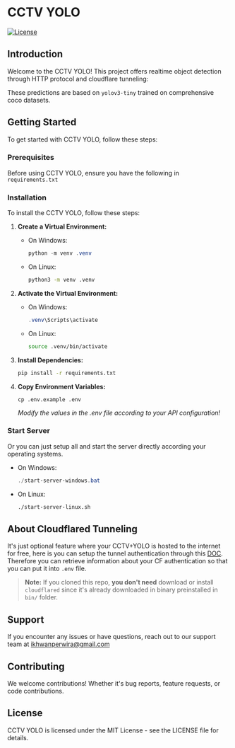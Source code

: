 # CCTV YOLO

[![License](https://img.shields.io/badge/license-MIT-green.svg)](https://opensource.org/licenses/MIT)

## Introduction

Welcome to the CCTV YOLO! This project offers realtime object detection through HTTP protocol and cloudflare tunneling:

These predictions are based on `yolov3-tiny` trained on comprehensive coco datasets.

## Getting Started

To get started with CCTV YOLO, follow these steps:

### Prerequisites

Before using CCTV YOLO, ensure you have the following in `requirements.txt`

### Installation

To install the CCTV YOLO, follow these steps:

1. **Create a Virtual Environment:**

    * On Windows:
      ```powershell
      python -m venv .venv
      ```
    * On Linux:
      ```bash
      python3 -m venv .venv
      ```

2. **Activate the Virtual Environment:**
    * On Windows:
      ```powershell
      .venv\Scripts\activate
      ```
    * On Linux:
      ```bash
      source .venv/bin/activate
      ```
3. **Install Dependencies:**
    ```bash
    pip install -r requirements.txt
    ```

4. **Copy Environment Variables:**
    ```
    cp .env.example .env
    ```
    *Modify the values in the .env file according to your API configuration!*

### Start Server
Or you can just setup all and start the server directly according your operating systems.

  * On Windows:
    ```powershell
    ./start-server-windows.bat
    ```
  * On Linux:
    ```bash
    ./start-server-linux.sh
    ```

## About Cloudflared Tunneling
It's just optional feature where your CCTV+YOLO is hosted to the internet for free, here is you can setup the tunnel authentication through this [DOC](https://developers.cloudflare.com/cloudflare-one/connections/connect-networks/get-started/create-local-tunnel/). Therefore you can retrieve information about your CF authentication so that you can put it into `.env` file.

> **Note:** If you cloned this repo, **you don't need** download or install `cloudflared` since it's already downloaded in binary preinstalled in `bin/` folder.


## Support
If you encounter any issues or have questions, reach out to our support team at [ikhwanperwira@gmail.com](ikhwanperwira@gmail.com)

## Contributing
We welcome contributions! Whether it's bug reports, feature requests, or code contributions.

## License
CCTV YOLO is licensed under the MIT License - see the LICENSE file for details.
